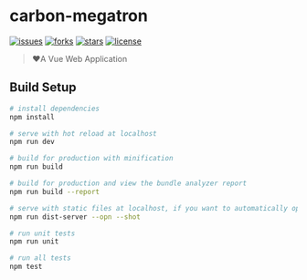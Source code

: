 # carbon-megatron

[![issues](https://img.shields.io/github/issues/carbon-design/carbon-megatron.svg)](https://github.com/carbon-design/carbon-megatron)
[![forks](https://img.shields.io/github/forks/carbon-design/carbon-megatron.svg)](https://github.com/carbon-design/carbon-megatron)
[![stars](https://img.shields.io/github/stars/carbon-design/carbon-megatron.svg)](https://github.com/carbon-design/carbon-megatron)
[![license](https://img.shields.io/badge/license-MIT-blue.svg)](https://github.com/carbon-design/carbon-megatron)

>  ❤️A Vue Web Application

## Build Setup

``` bash
# install dependencies
npm install

# serve with hot reload at localhost
npm run dev

# build for production with minification
npm run build

# build for production and view the bundle analyzer report
npm run build --report

# serve with static files at localhost, if you want to automatically open the browser or generate screenshots, adds the [--opn] or [--shot] parameter for the current command line
npm run dist-server --opn --shot

# run unit tests
npm run unit

# run all tests
npm test
```
